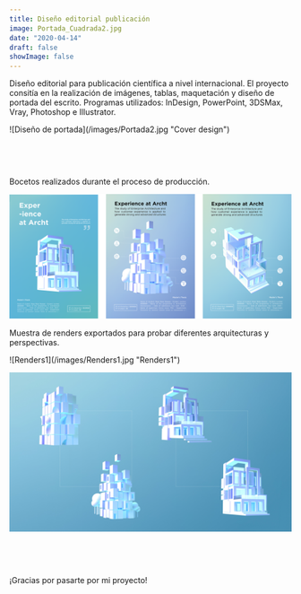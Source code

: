 ```yaml
---
title: Diseño editorial publicación
image: Portada_Cuadrada2.jpg
date: "2020-04-14"
draft: false
showImage: false
---
```


Diseño editorial para publicación científica a nivel internacional. El proyecto consitía en la realización de imágenes, tablas, maquetación y diseño de portada del escrito. 
Programas utilizados: InDesign, PowerPoint, 3DSMax, Vray, Photoshop e Illustrator.

<div style="margin-bottom: 15%;">
![Diseño de portada](/images/Portada2.jpg "Cover design")
</div>


Bocetos realizados durante el proceso de producción.

![Bocetos](/images/Sketches2.png "Bocetos")



Muestra de renders exportados para probar diferentes arquitecturas y perspectivas.
<div style="margin-bottom: 15%;">
![Renders1](/images/Renders1.jpg "Renders1")

![Renders2](/images/Renders2.jpg "Renders2")
</div>


¡Gracias por pasarte por mi proyecto!
